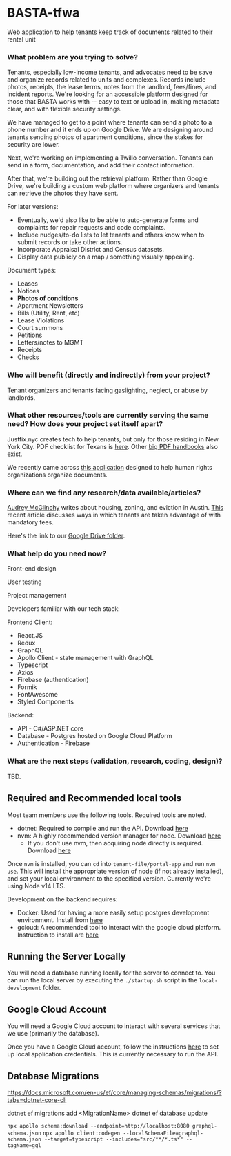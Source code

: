 # BASTA-tfwa

Web application to help tenants keep track of documents related to their rental unit

### What problem are you trying to solve?

Tenants, especially low-income tenants, and advocates need to be save and organize records related to units and complexes.
Records include photos, receipts, the lease terms, notes from the landlord, fees/fines, and incident reports. We're looking for an accessible platform designed for those that BASTA works with -- easy to text or upload in, making metadata clear, and with flexible security settings.

We have managed to get to a point where tenants can send a photo to a phone number and it ends up on Google Drive. We are designing around tenants sending photos of apartment conditions, since the stakes for security are lower.

Next, we're working on implementing a Twilio conversation. Tenants can send in a form, documentation, and add their contact information. 

After that, we're building out the retrieval platform. Rather than Google Drive, we're building a custom web platform where organizers and tenants can retrieve the photos they have sent.

For later versions:
* Eventually, we'd also like to be able to auto-generate forms and complaints for repair requests and code complaints.
* Include nudges/to-do lists to let tenants and others know when to submit records or take other actions.
* Incorporate Appraisal District and Census datasets.
* Display data publicly on a map / something visually appealing.

Document types:
* Leases
* Notices
* **Photos of conditions**
* Apartment Newsletters
* Bills (Utility, Rent, etc)
* Lease Violations
* Court summons
* Petitions
* Letters/notes to MGMT
* Receipts
* Checks

### Who will benefit (directly and indirectly) from your project?

Tenant organizers and tenants facing gaslighting, neglect, or abuse by landlords.

### What other resources/tools are currently serving the same need? How does your project set itself apart?

Justfix.nyc creates tech to help tenants, but only for those residing in New York City. PDF checklist for Texans is [here](http://www.txtha.org/wp-content/uploads/2016/01/MIMOIForm1.pdf). Other [big PDF handbooks](https://www.texasbar.com/AM/Template.cfm?ContentID=25969&Section=Free_Legal_Information2&Template=/CM/ContentDisplay.cfm) also exist.

We recently came across [this application](https://www.uwazi.io/) designed to help human rights organizations organize documents.

### Where can we find any research/data available/articles?

[Audrey McGlinchy](https://www.kut.org/people/audrey-mcglinchy-kut) writes about housing, zoning, and eviction in Austin. [This](https://www.texasobserver.org/rent-by-another-name/) recent article discusses ways in which tenants are taken advantage of with mandatory fees.

Here's the link to our [Google Drive folder](https://drive.google.com/open?id=1ThK_ThKCyllMOzyot5wIKgrcTXWpzoan).

### What help do you need now?

Front-end design

User testing 

Project management

Developers familiar with our tech stack:

Frontend Client:
  * React.JS
  * Redux
  * GraphQL
  * Apollo Client - state management with GraphQL
  * Typescript
  * Axios
  * Firebase (authentication)
  * Formik
  * FontAwesome
  * Styled Components

Backend:
  * API - C#/ASP.NET core
  * Database - Postgres hosted on Google Cloud Platform
  * Authentication - Firebase

### What are the next steps (validation, research, coding, design)?

TBD.

## Required and Recommended local tools

Most team members use the following tools. Required tools are noted.

- dotnet: Required to compile and run the API. Download [here](https://dotnet.microsoft.com/download)
- nvm: A highly recommended version manager for node. Download [here](https://github.com/nvm-sh/nvm)
  - If you don't use nvm, then acquiring node directly is required. Download [here](https://nodejs.org/en/download/)

Once `nvm` is installed, you can `cd` into `tenant-file/portal-app` and run `nvm use`. This will install the appropriate version of node (if not already installed), and set your local environment to the specified version. Currently we're using Node v14 LTS.

Development on the backend requires:
- Docker: Used for having a more easily setup postgres development environment. Install from [here](https://docs.docker.com/get-docker/)
- gcloud: A recommended tool to interact with the google cloud platform. Instruction to install are [here](https://cloud.google.com/sdk/docs#install_the_latest_cloud_tools_version_cloudsdk_current_version)

## Running the Server Locally

You will need a database running locally for the server to connect to. You can run the local server by executing the `./startup.sh` script in the `local-development` folder.

## Google Cloud Account

You will need a Google Cloud account to interact with several services that we use (primarily the database). 

Once you have a Google Cloud account, follow the instructions [here](https://cloud.google.com/docs/authentication/getting-started) to set up local application credentials. This is currently necessary to run the API.

## Database Migrations

https://docs.microsoft.com/en-us/ef/core/managing-schemas/migrations/?tabs=dotnet-core-cli

dotnet ef migrations add \<MigrationName\>
dotnet ef database update

`npx apollo schema:download --endpoint=http://localhost:8080 graphql-schema.json`
`npx apollo client:codegen --localSchemaFile=graphql-schema.json --target=typescript --includes="src/**/*.ts*" --tagName=gql`
